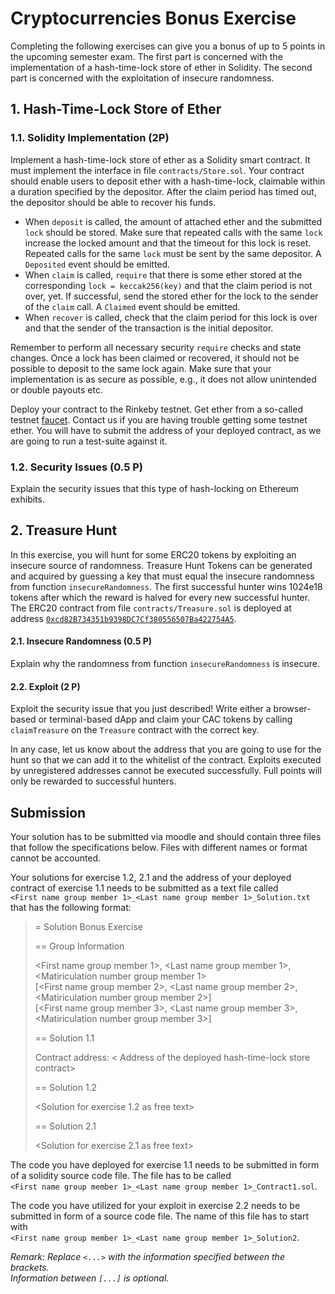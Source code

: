 # Cryptocurrencies Bonus Exercise

Completing the following exercises can give you a bonus of up to 5 points in the
upcoming semester exam. The first part is concerned with the implementation of a
hash-time-lock store of ether in Solidity. The second part is concerned with the
exploitation of insecure randomness.

## 1. Hash-Time-Lock Store of Ether

### 1.1. Solidity Implementation (2P)

Implement a hash-time-lock store of ether as a Solidity smart contract. It must
implement the interface in file `contracts/Store.sol`. Your contract should
enable users to deposit ether with a hash-time-lock, claimable within a duration
specified by the depositor. After the claim period has timed out, the depositor
should be able to recover his funds.

- When `deposit` is called, the amount of attached ether and the submitted `lock`
  should be stored. Make sure that repeated calls with the same `lock` increase
  the locked amount and that the timeout for this lock is reset. Repeated calls
  for the same `lock` must be sent by the same depositor. A `Deposited` event
  should be emitted.
- When `claim` is called, `require` that there is some ether stored at the
  corresponding `lock = keccak256(key)` and that the claim period is not over,
  yet. If successful, send the stored ether for the lock to the sender of the
  `claim` call. A `Claimed` event should be emitted.
- When `recover` is called, check that the claim period for this lock is over
  and that the sender of the transaction is the initial depositor.

Remember to perform all necessary security `require` checks and state changes.
Once a lock has been claimed or recovered, it should not be possible to deposit
to the same lock again. Make sure that your implementation is as secure as
possible, e.g., it does not allow unintended or double payouts etc.

Deploy your contract to the Rinkeby testnet. Get ether from a so-called testnet
[faucet](https://faucet.rinkeby.io/). Contact us if you are having trouble
getting some testnet ether. You will have to submit the address of your deployed
contract, as we are going to run a test-suite against it.

### 1.2. Security Issues (0.5 P)

Explain the security issues that this type of hash-locking on Ethereum exhibits.

## 2. Treasure Hunt

In this exercise, you will hunt for some ERC20 tokens by exploiting an insecure
source of randomness. Treasure Hunt Tokens can be generated and acquired by
guessing a key that must equal the insecure randomness from function
`insecureRandomness`. The first successful hunter wins 1024e18 tokens after which
the reward is halved for every new successful hunter. The ERC20 contract from
file `contracts/Treasure.sol` is deployed at address
[`0xcd82B734351b9398DC7Cf380556507Ba422754A5`](https://rinkeby.etherscan.io/address/0xcd82B734351b9398DC7Cf380556507Ba422754A5).

#### 2.1. Insecure Randomness (0.5 P)

Explain why the randomness from function `insecureRandomness` is insecure.

#### 2.2. Exploit (2 P)

Exploit the security issue that you just described! Write either a browser-based
or terminal-based dApp and claim your CAC tokens by calling `claimTreasure` on
the `Treasure` contract with the correct key.

In any case, let us know about the address that you are going to use for the
hunt so that we can add it to the whitelist of the contract. Exploits executed
by unregistered addresses cannot be executed successfully. Full points will
only be rewarded to successful hunters.

## Submission

Your solution has to be submitted via moodle and should contain three files that
follow the specifications below. Files with different names or format cannot be
accounted.

Your solutions for exercise 1.2, 2.1 and the address of your deployed contract
of exercise 1.1 needs to be submitted as a text file called   
`<First name group member 1>_<Last name group member 1>_Solution.txt`
that has the following format:

>= Solution Bonus Exercise
>
>== Group Information
>
> <First name group member 1>, <Last name group member 1>, <Matiriculation number group member 1>   
> [<First name group member 2>, <Last name group member 2>, <Matiriculation number group member 2>]   
> [<First name group member 3>, <Last name group member 3>, <Matiriculation number group member 3>]   
>
> == Solution 1.1
>
> Contract address: < Address of the deployed hash-time-lock store contract>
>
> == Solution 1.2
>
> <Solution for exercise 1.2 as free text>
>
> == Solution 2.1
>
> <Solution for exercise 2.1 as free text>

The code you have deployed for exercise 1.1 needs to be submitted in form of a
solidity source code file. The file has to be called   
`<First name group member 1>_<Last name group member 1>_Contract1.sol`.

The code you have utilized for your exploit in exercise 2.2 needs to be submitted
in form of a source code file. The name of this file has to start with   
`<First name group member 1>_<Last name group member 1>_Solution2`.

_Remark: Replace `<...>` with the information specified between the brackets.   
Information between `[...]` is optional._
